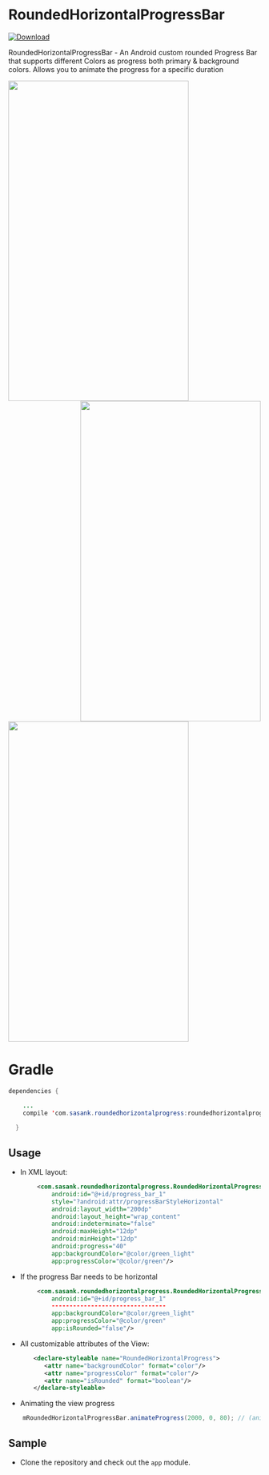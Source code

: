 # RoundedHorizontalProgressBar

[ ![Download](https://api.bintray.com/packages/sasankdeveloper/RoundedHorizontalProgressBar/roundedhorizontalprogress/images/download.svg) ](https://bintray.com/sasankdeveloper/RoundedHorizontalProgressBar/roundedhorizontalprogress/_latestVersion)

RoundedHorizontalProgressBar - An Android custom rounded Progress Bar that supports different Colors as progress both primary &amp; background colors. Allows you to animate the progress for a specific duration

<a href="url"><img src="https://github.com/saisasanksunkavalli/RoundedHorizontalProgressBar/blob/master/ScreenShots/1.jpeg" align="left" height="640" width="360" ></a>
<a href="url"><img src="https://github.com/saisasanksunkavalli/RoundedHorizontalProgressBar/blob/master/ScreenShots/2.jpeg" align="right" height="640" width="360" ></a>
<a class="hello" href="url"><img src="https://github.com/saisasanksunkavalli/RoundedHorizontalProgressBar/blob/master/ScreenShots/3.png" align="center" height="640" width="360" ></a>


# Gradle
```java
dependencies {

  	...
    compile 'com.sasank.roundedhorizontalprogress:roundedhorizontalprogress:1.0.1'
    
  }
```

## Usage

* In XML layout: 

```xml
        <com.sasank.roundedhorizontalprogress.RoundedHorizontalProgressBar
            android:id="@+id/progress_bar_1"
            style="?android:attr/progressBarStyleHorizontal"
            android:layout_width="200dp"
            android:layout_height="wrap_content"
            android:indeterminate="false"
            android:maxHeight="12dp"
            android:minHeight="12dp"
            android:progress="40"
            app:backgroundColor="@color/green_light"
            app:progressColor="@color/green"/>
```

* If the progress Bar needs to be horizontal

```xml
        <com.sasank.roundedhorizontalprogress.RoundedHorizontalProgressBar
            android:id="@+id/progress_bar_1"
            --------------------------------
            app:backgroundColor="@color/green_light"
            app:progressColor="@color/green"
            app:isRounded="false"/>
```

* All customizable attributes of the View:

```xml
       <declare-styleable name="RoundedHorizontalProgress">
          <attr name="backgroundColor" format="color"/>
          <attr name="progressColor" format="color"/>
          <attr name="isRounded" format="boolean"/>
       </declare-styleable>
```

* Animating the view progress

```java
    mRoundedHorizontalProgressBar.animateProgress(2000, 0, 80); // (animationDuration, oldProgress, newProgress)
```

## Sample
* Clone the repository and check out the `app` module.




  
  
